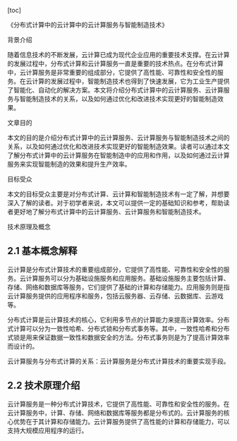 
[toc]                    
                
                
《分布式计算中的云计算中的云计算服务与智能制造技术》

背景介绍

随着信息技术的不断发展，云计算已成为现代企业应用的重要技术支撑。在云计算的发展过程中，分布式计算和云计算服务一直是重要的技术热点。在分布式计算中，云计算服务是非常重要的组成部分，它提供了高性能、可靠性和安全性的服务。在云计算的发展过程中，智能制造技术也得到了快速发展，它为工业生产提供了智能化、自动化的解决方案。本文将介绍分布式计算中的云计算服务、云计算服务与智能制造技术的关系，以及如何通过优化和改进技术实现更好的智能制造效果。

文章目的

本文的目的是介绍分布式计算中的云计算服务、云计算服务与智能制造技术之间的关系，以及如何通过优化和改进技术实现更好的智能制造效果。读者可以通过本文了解分布式计算中的云计算服务在智能制造中的应用和作用，以及如何通过云计算服务来实现智能制造的效果和提升生产效率。

目标受众

本文的目标受众主要是对分布式计算、云计算和智能制造技术有一定了解，并想要深入了解的读者。对于初学者来说，本文可以提供一定的基础知识和参考，帮助读者更好地了解分布式计算中的云计算服务、云计算服务和智能制造技术。

技术原理及概念

## 2.1 基本概念解释

云计算是分布式计算技术的重要组成部分，它提供了高性能、可靠性和安全性的服务。云计算服务可以分为基础设施服务和应用服务。基础设施服务主要包括计算、存储、网络和数据库等服务，它们提供了基础的计算和存储能力。应用服务则是指云计算服务提供的应用程序和服务，包括云服务器、云存储、云数据库、云游戏等。

分布式计算是云计算技术的核心，它利用多节点的计算能力来提高计算效率。分布式计算可以分为一致性哈希、分布式锁和分布式事务等。其中，一致性哈希和分布式锁是用来保证数据一致性和数据安全的方法。分布式事务则是为了提高计算效率而设计的。

云计算服务与分布式计算的关系：云计算服务是分布式计算技术的重要实现手段。

## 2.2 技术原理介绍

云计算服务是一种分布式计算技术，它提供了高性能、可靠性和安全性的服务。在云计算服务中，计算、存储、网络和数据库等服务都是分布式的。云计算服务的核心优势在于其计算和存储能力。云计算服务提供了高性能的计算和存储能力，可以支持大规模应用程序的运行。

